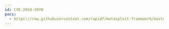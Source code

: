 ```yaml
---
id: CVE-2010-3970
pocs:
  - https://raw.githubusercontent.com/rapid7/metasploit-framework/master/modules/exploits/windows/fileformat/ms11_006_createsizeddibsection.rb
---
```

